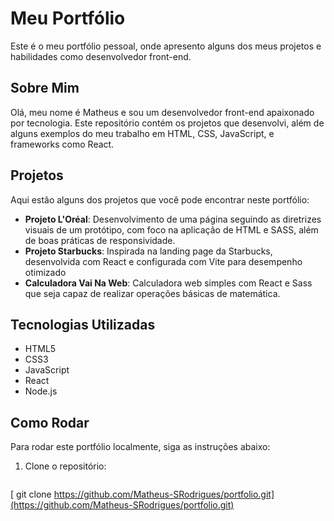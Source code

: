 # Meu Portfólio

Este é o meu portfólio pessoal, onde apresento alguns dos meus projetos e habilidades como desenvolvedor front-end.

## Sobre Mim

Olá, meu nome é Matheus e sou um desenvolvedor front-end apaixonado por tecnologia. Este repositório contém os projetos que desenvolvi, além de alguns exemplos do meu trabalho em HTML, CSS, JavaScript, e frameworks como React.

## Projetos

Aqui estão alguns dos projetos que você pode encontrar neste portfólio:

- **Projeto L'Oréal**: Desenvolvimento de uma página seguindo as diretrizes visuais de um protótipo, com foco na aplicação de HTML e SASS, além de boas práticas de responsividade.
- **Projeto Starbucks**: Inspirada na landing page da Starbucks, desenvolvida com React e configurada com Vite para desempenho otimizado
- **Calculadora Vai Na Web**: Calculadora web simples com React e Sass que seja capaz de realizar operações básicas de matemática.

## Tecnologias Utilizadas

- HTML5
- CSS3
- JavaScript
- React
- Node.js

## Como Rodar

Para rodar este portfólio localmente, siga as instruções abaixo:

1. Clone o repositório:

   ```bash
  [ git clone https://github.com/Matheus-SRodrigues/portfolio.git](https://github.com/Matheus-SRodrigues/portfolio.git)
